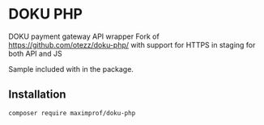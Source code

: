# DOKU PHP
DOKU payment gateway API wrapper
Fork of https://github.com/otezz/doku-php/ with support for HTTPS in staging for both API and JS

Sample included with in the package.

Installation
------------
`composer require maximprof/doku-php`

